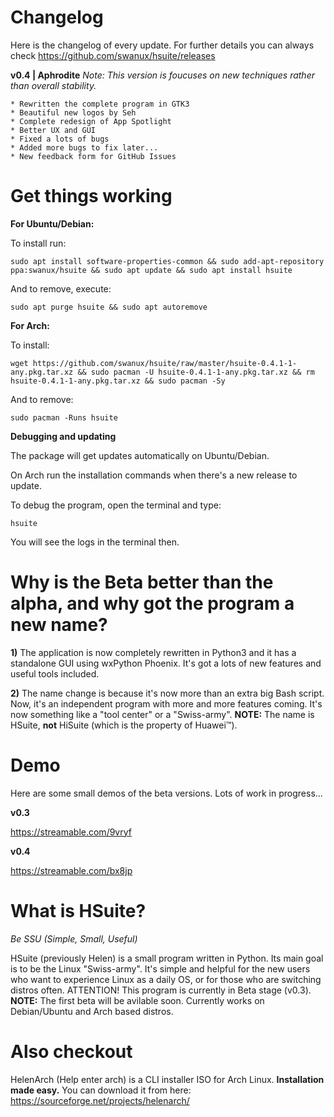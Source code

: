 # Changelog
Here is the changelog of every update. For further details you can always check https://github.com/swanux/hsuite/releases

**v0.4 | Aphrodite**
*Note: This version is foucuses on new techniques rather than overall stability.*

    * Rewritten the complete program in GTK3
    * Beautiful new logos by Seh
    * Complete redesign of App Spotlight
    * Better UX and GUI
    * Fixed a lots of bugs
    * Added more bugs to fix later...
    * New feedback form for GitHub Issues

# Get things working

**For Ubuntu/Debian:**

To install run:

    sudo apt install software-properties-common && sudo add-apt-repository ppa:swanux/hsuite && sudo apt update && sudo apt install hsuite
    
And to remove, execute:

    sudo apt purge hsuite && sudo apt autoremove
    
**For Arch:**

To install:

    wget https://github.com/swanux/hsuite/raw/master/hsuite-0.4.1-1-any.pkg.tar.xz && sudo pacman -U hsuite-0.4.1-1-any.pkg.tar.xz && rm hsuite-0.4.1-1-any.pkg.tar.xz && sudo pacman -Sy
    
And to remove:

    sudo pacman -Runs hsuite
    
**Debugging and updating**

The package will get updates automatically on Ubuntu/Debian.

On Arch run the installation commands when there's a new release to update.

To debug the program, open the terminal and type:

    hsuite
    
You will see the logs in the terminal then.

# Why is the Beta better than the alpha, and why got the program a new name?

**1)** The application is now completely rewritten in Python3 and it has a standalone GUI using wxPython Phoenix. It's got a lots of new features and useful tools included.

**2)** The name change is because it's now more than an extra big Bash script. Now, it's an independent program with more and more features coming. It's now something like a "tool center" or a "Swiss-army". **NOTE:** The name is HSuite, **not** HiSuite (which is the property of Huawei™).

# Demo

Here are some small demos of the beta versions. Lots of work in progress...

**v0.3**

https://streamable.com/9vryf

**v0.4**

https://streamable.com/bx8jp

# What is HSuite?

*Be SSU (Simple, Small, Useful)*

HSuite (previously Helen) is a small program written in Python. Its main goal is to be the Linux "Swiss-army". It's simple and helpful for the new users who want to experience Linux as a daily OS, or for those who are switching distros often. ATTENTION! This program is currently in Beta stage (v0.3). **NOTE:** The first beta will be avilable soon. 
Currently works on Debian/Ubuntu and Arch based distros.

# Also checkout

HelenArch (Help enter arch) is a CLI installer ISO for Arch Linux. **Installation made easy.**
You can download it from here: https://sourceforge.net/projects/helenarch/
